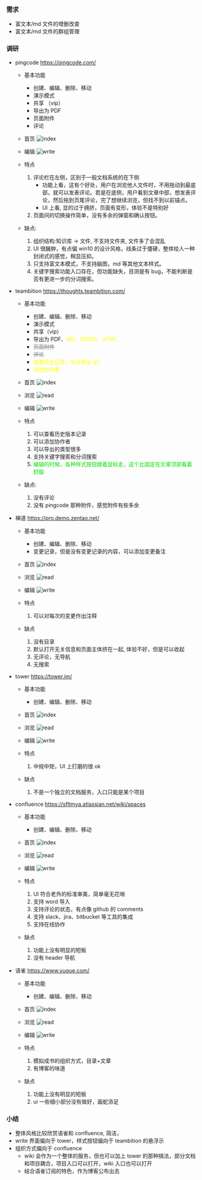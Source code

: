 ### 需求

- 富文本/md 文件的增删改查
- 富文本/md 文件的群组管理

### 调研

- pingcode https://pingcode.com/

  - 基本功能

    - 创建、编辑、删除、移动
    - 演示模式
    - 共享 （vip）
    - 导出为 PDF
    - 页面附件
    - 评论

  - 首页
    ![index](./imgs/pingcode-index.png)
  - 编辑
    ![write](./imgs/pingcode-write.png)

  - 特点
    1. 评论栏在左侧，区别于一般文档系统的在下侧
       - 功能上看，这有个好处，用户在浏览他人文件时，不用拖动到最底部，就可以发表评论。若是在底侧，用户看到文章中部，想发表评论，然后拖到页尾评论，完了想继续浏览，但找不到以前锚点。
       - UI 上看, 显的过于拥挤，页面有变形，体验不是特别好
    2. 页面间的切换操作简单，没有多余的弹窗和确认按钮。
  - 缺点:
    1. 组织结构:知识库 -> 文件, 不支持文件夹, 文件多了会混乱
    2. UI 很臃肿，有点偏 win10 的设计风格，线条过于僵硬，整体给人一种封闭式的感觉，稍显压抑。
    3. 只支持富文本模式，不支持脑图，md 等其他文本样式。
    4. 关键字搜索功能入口存在，但功能缺失，目测是有 bug，不能判断是否有更进一步的分词搜索。

- teambition https://thoughts.teambition.com/

  - 基本功能

    - 创建、编辑、删除、移动
    - 演示模式
    - 共享（vip）
    - 导出为 PDF、<font color=yellow>MD、WORD、HTML</font>
    - <font color=gray>~~页面附件~~</font>
    - <font color=gray>~~评论~~</font>
    - <font color=yellow>查看历史记录，有点类似 git</font>
    - <font color=yellow>添加协作者</font>

  - 首页
    ![index](./imgs/teambition-index.png)

  - 浏览
    ![read](./imgs/teambition-read.png)

  - 编辑
    ![write](./imgs/teambition-write.png)

  - 特点
    1. 可以查看历史版本记录
    2. 可以添加协作者
    3. 可以导出的类型很多
    4. 支持关键字搜索和分词搜索
    5. <font color=grew>编辑的时候，各种样式按钮跟着鼠标走，这个比固定在文章顶部看着舒服</font>
  - 缺点:
    1. 没有评论
    2. 没有 pingcode 那种附件，感觉附件有些多余

- 禅道 https://pro.demo.zentao.net/

  - 基本功能

    - 创建、编辑、删除、移动
    - 变更记录，但是没有变更记录的内容，可以添加变更备注

  - 首页
    ![index](./imgs/cd-index.png)

  - 浏览
    ![read](./imgs/cd-read.png)

  - 编辑
    ![write](./imgs/cd-write.png)

  - 特点
    1. 可以对每次的变更作出注释
  - 缺点
    1. 没有目录
    2. 默认打开无关信息和页面主体挤在一起, 体验不好，但是可以收起
    3. 无评论，无导航
    4. 无搜索

- tower https://tower.im/

  - 基本功能

    - 创建、编辑、删除、移动

  - 首页
    ![index](./imgs/tower-index.png)

  - 浏览
    ![read](./imgs/tower-read.png)

  - 编辑
    ![write](./imgs/tower-write.png)

  - 特点
    1. 中规中矩，UI 上打磨的很 ok
  - 缺点
    1. 不是一个独立的文档服务，入口只能是某个项目

- confluence https://sfltmya.atlassian.net/wiki/spaces

  - 基本功能

    - 创建、编辑、删除、移动

  - 首页
    ![index](./imgs/confluence-index.png)

  - 浏览
    ![read](./imgs/confluence-read.png)

  - 编辑
    ![write](./imgs/confluence-write.png)

  - 特点
    1. UI 符合老外的标准审美，简单毫无花哨
    2. 支持 word 导入
    3. 支持评论的状态，有点像 github 的 comments
    4. 支持 slack、jira、bitbucket 等工具的集成
    5. 支持在线协作
  - 缺点
    1. 功能上没有明显的短板
    2. 没有 header 导航

- 语雀 https://www.yuque.com/

  - 基本功能

    - 创建、编辑、删除、移动

  - 首页
    ![index](./imgs/yq-index.png)

  - 浏览
    ![read](./imgs/yq-read.png)

  - 编辑
    ![write](./imgs/yq-write.png)

  - 特点
    1. 模拟成书的组织方式，目录+文章
    2. 有博客的味道
  - 缺点
    1. 功能上没有明显的短板
    2. ui 一些细小部分没有做好，画蛇添足

### 小结

- 整体风格比较欣赏语雀和 confluence, 简洁，
- write 界面偏向于 tower，样式按钮偏向于 teambition 的悬浮示
- 组织方式偏向于 confluence
  - wiki 会作为一个整体的服务，但也可以加上 tower 的那种搞法，部分文档和项目耦合，项目入口可以打开，wiki 入口也可以打开
  - 结合语雀订阅的特色，作为博客公布出去
